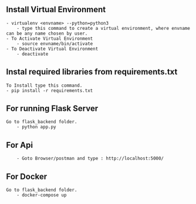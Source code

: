 ## Install Virtual Environment
```As both Flask works with Python Its better to create a Virtual Environment.
- virtualenv <envname> --python=python3
    - type this command to create a virtual environment, where envname can be any name chosen by user.
- To Activate Virtual Environment
    - source envname/bin/activate
- To Deactivate Virtual Environment
    - deactivate
```

## Instal required libraries from requirements.txt
```Libraries required for working of Flask, all libraries are stored in requirements.txt 
To Install type this command.
- pip install -r requirements.txt    
```


## For running Flask Server
```
Go to flask_backend folder.
    - python app.py
```

## For Api
```
    - Goto Browser/postman and type : http://localhost:5000/
```

## For Docker
```
Go to flask_backend folder.
    - docker-compose up
```
